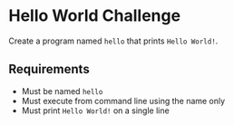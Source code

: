 # Hello World Challenge

Create a program named `hello` that prints `Hello World!`.

## Requirements

* Must be named `hello`
* Must execute from command line using the name only
* Must print `Hello World!` on a single line

